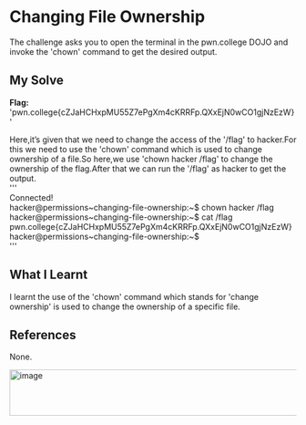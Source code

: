 # Changing File Ownership
The challenge asks you to open the terminal in the pwn.college DOJO and invoke the 'chown' command to get the desired output.     

## My Solve
**Flag:** 'pwn.college{cZJaHCHxpMU55Z7ePgXm4cKRRFp.QXxEjN0wCO1gjNzEzW}'      

Here,it’s given that we need to change the access of the '/flag' to hacker.For this we need to use the 'chown' command which is used to change ownership of a file.So here,we use 'chown hacker /flag' to change the ownership of the flag.After that we can run the '/flag' as hacker to get the output.    
'''    
Connected!                                                                              
hacker@permissions~changing-file-ownership:~$ chown hacker /flag        
hacker@permissions~changing-file-ownership:~$ cat /flag      
pwn.college{cZJaHCHxpMU55Z7ePgXm4cKRRFp.QXxEjN0wCO1gjNzEzW}         
hacker@permissions~changing-file-ownership:~$         
'''     

## What I Learnt
I learnt the use of the 'chown' command which stands for 'change ownership' is used to change the ownership of a specific file.     

## References 
None.        

<img width="747" height="81" alt="image" src="https://github.com/user-attachments/assets/1c4ada2f-f721-4396-af71-2d8b817d4ba0" />
